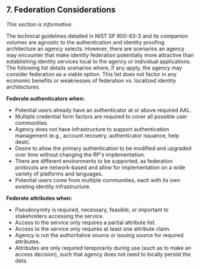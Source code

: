 <a name="sec7"></a>

<div class="breaker"></div>

## 7. <a name="toFedorNotToFed"></a> Federation Considerations

_This section is informative._

The technical guidelines detailed in NIST SP 800-63-3 and its companion volumes are agnostic to the authentication and identity proofing architecture an agency selects. However, there are scenarios an agency may encounter that make identity federation potentially more attractive than establishing identity services local to the agency or individual applications. The following list details scenarios where, if any apply, the agency may consider federation as a viable option. This list does not factor in any economic benefits or weaknesses of federation vs. localized identity architectures.

**Federate authenticators when:**

* Potential users already have an authenticator at or above required AAL.
* Multiple credential form factors are required to cover all possible user communities.
* Agency does not have infrastructure to support authentication management (e.g., account recovery, authenticator issuance, help desk).
* Desire to allow the primary authentication to be modified and upgraded over time without changing the RP's implementation.
* There are different environments to be supported, as federation protocols are network-based and allow for implementation on a wide variety of platforms and languages.
* Potential users come from multiple communities, each with its own existing identity infrastructure.

**Federate attributes when:**  

* Pseudonymity is required, necessary, feasible, or important to stakeholders accessing the service.
* Access to the service only requires a partial attribute list.
* Access to the service only requires at least one attribute claim.
* Agency is not the authoritative source or issuing source for required attributes.  
* Attributes are only required temporarily during use (such as to make an access decision), such that agency does not need to locally persist the data.
